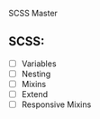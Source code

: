 SCSS Master

## SCSS:

- [ ] Variables
- [ ] Nesting
- [ ] Mixins
- [ ] Extend
- [ ] Responsive Mixins
